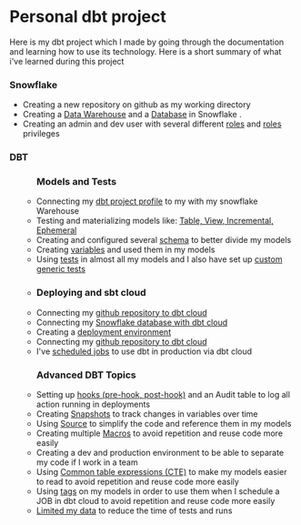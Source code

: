 <h1>Personal dbt project</h1>
<p>Here is my dbt project which I made by going through the documentation and learning how to use its technology. Here is a short summary of what i've learned during this project</p>


<h3>Snowflake</h3>
<ul>
<li>Creating a new repository on github as my working directory</li>

<li>Creating a <a href="https://docs.snowflake.com/en/sql-reference/sql/create-warehouse.html">Data Warehouse</a> and a <a href="https://docs.snowflake.com/en/sql-reference/sql/create-warehouse.html">Database</a> in Snowflake .</li>

<li>Creating an admin and dev user with several different <a href="https://docs.snowflake.com/en/user-guide/security-access-control-overview.html#roles">roles</a> and <a href="https://docs.snowflake.com/en/user-guide/security-access-control-overview.html#privileges">roles</a> privileges</li>

</ul>

<h3>DBT</h3>
<ul>


<ul>


<h3>Models and Tests</h3>

<li>Connecting my <a href="https://docs.getdbt.com/reference/warehouse-profiles/snowflake-profile">dbt project profile</a> to my with my snowflake Warehouse</li>

<li>Testing and materializing models like: <a href="https://docs.getdbt.com/docs/building-a-dbt-project/building-models/materializations">Table, View, Incremental, Ephemeral</a></li>

<li>Creating and configured several <a href="https://docs.getdbt.com/reference/resource-properties/schema">schema</a> to better divide my models</li>

<li>Creating <a href="https://docs.getdbt.com/docs/building-a-dbt-project/building-models/using-variables">variables</a> and used them in my models </li>

<li>Using <a href="https://docs.getdbt.com/reference/resource-properties/tests">tests<a> in almost all my models and I also have set up <a href="https://docs.getdbt.com/docs/guides/writing-custom-generic-tests">custom generic tests</a><li>



<h3>Deploying and sbt cloud</h3>


<li>Connecting my <a href="https://docs.getdbt.com/reference/resource-properties/tests">github repository to dbt cloud</a></li>

<li>Connecting my <a href="https://docs.getdbt.com/docs/dbt-cloud/cloud-configuring-dbt-cloud/connecting-your-database">Snowflake database with dbt cloud</a></li>

<li>Creating a <a href="https://docs.getdbt.com/docs/running-a-dbt-project/using-the-dbt-ide">deployment environment</a></li>

<li>Connecting my <a href="https://docs.getdbt.com/reference/resource-properties/tests">github repository to dbt cloud</a></li>

<li>I've <a href="https://docs.getdbt.com/docs/running-a-dbt-project/running-dbt-in-production">scheduled jobs</a> to use dbt in production via dbt cloud</li>



<h3>Advanced DBT Topics</h3>


<li>Setting up <a href="https://docs.getdbt.com/docs/building-a-dbt-project/hooks-operations">hooks (pre-hook, post-hook)</a> and an Audit table to log all action running in deployments</li>

<li>Creating <a href="https://docs.getdbt.com/docs/building-a-dbt-project/snapshots">Snapshots</a> to track changes in variables over time</li>

<li> Using <a href="https://docs.getdbt.com/docs/building-a-dbt-project/using-sources">Source</a> to simplify the code and reference them in my models</li>

<li>Creating multiple <a href="https://docs.getdbt.com/docs/building-a-dbt-project/jinja-macros">Macros</a> to avoid repetition and reuse code more easily</li>

<li>Creating a dev and production environment to be able to separate my code if I work in a team</li>

<li>Using <a href="https://docs.getdbt.com/docs/guides/best-practices#break-complex-models-up-into-smaller-pieces">Common table expressions (CTE)</a> to make my models easier to read  to avoid repetition and reuse code more easily</li>

<li>Using <a href="https://docs.getdbt.com/reference/resource-configs/tags">tags</a> on my models in order to use them when I schedule a JOB in dbt cloud to avoid repetition and reuse code more easily</li>

<li><a href="https://docs.getdbt.com/docs/guides/best-practices#limit-references-to-raw-data">Limited my data</a> to reduce the time of tests and runs</li>

</ul>
</ul>
